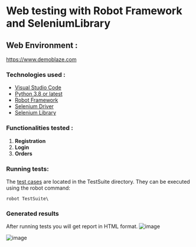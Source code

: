 # Web testing with Robot Framework and SeleniumLibrary

## Web Environment :
https://www.demoblaze.com

### Technologies used :

-  [Visual Studio Code ](https://code.visualstudio.com/download)
-  [Python 3.8 or latest](https://www.python.org/downloads)
-  [Robot Framework](https://pypi.org/project/robotframework)
-  [Selenium Driver](https://www.selenium.dev/downloads/)
-  [Selenium Library](https://robotframework.org/SeleniumLibrary)

### Functionalities tested :

1. **Registration**
2. **Login**
3. **Orders**

### Running tests: 
The [test cases](https://github.com/havidri/WebsiteAutomation-Demoblaze/tree/master/TestSuite) are located in the TestSuite directory. They can be executed using the robot command:

`robot TestSuite\`


### Generated results
After running tests you will get report in HTML format. 
![image](https://user-images.githubusercontent.com/56106223/160228539-d05c825d-e8cc-4a03-b0da-e0d332b98c92.png)

![image](https://user-images.githubusercontent.com/56106223/160228467-a26409ba-b854-4450-975b-7ba5836fe358.png)
